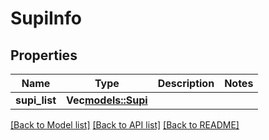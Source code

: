 # SupiInfo

## Properties
Name | Type | Description | Notes
------------ | ------------- | ------------- | -------------
**supi_list** | **Vec<models::Supi>** |  | 

[[Back to Model list]](../README.md#documentation-for-models) [[Back to API list]](../README.md#documentation-for-api-endpoints) [[Back to README]](../README.md)



